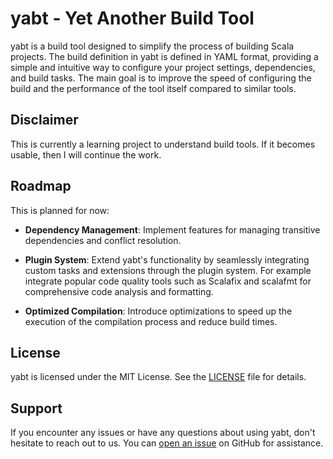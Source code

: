 # yabt - Yet Another Build Tool

yabt is a build tool designed to simplify the process of building Scala projects. The build definition in yabt is
defined in YAML format, providing a simple and intuitive way to configure your project settings, dependencies, and build
tasks. The main goal is to improve the speed of configuring the build and the performance of the tool itself compared to
similar tools.

## Disclaimer
This is currently a learning project to understand build tools. If it becomes usable, then I will continue the work.

## Roadmap

This is planned for now:

- **Dependency Management**: Implement features for managing transitive dependencies and conflict resolution.

- **Plugin System**: Extend yabt's functionality by seamlessly integrating custom tasks and extensions through the
  plugin system. For example integrate popular code quality tools such as Scalafix and scalafmt for
  comprehensive code analysis and formatting.

- **Optimized Compilation**: Introduce optimizations to speed up the execution of the compilation process and reduce
  build times.

## License

yabt is licensed under the MIT License. See the [LICENSE](LICENSE) file for details.

## Support

If you encounter any issues or have any questions about using yabt, don't hesitate to reach out to us. You
can [open an issue](https://github.com/Tammo0987/yet-another-build-tool/issues) on GitHub for assistance.